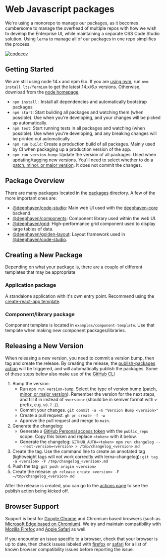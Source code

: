 # Web Javascript packages

We're using a monorepo to manage our packages, as it becomes cumbersome to manage the overhead of multiple repos with how we wish to develop the Enterprise UI, while maintaining a separate OSS Code Studio solution. Using `lerna` to manage all of our packages in one repo simplifies the process.

[![codecov](https://codecov.io/gh/deephaven/web-client-ui/branch/main/graph/badge.svg?token=RW29S9X72C)](https://codecov.io/gh/deephaven/web-client-ui)

## Getting Started

We are still using node 14.x and npm 6.x. If you are [using nvm](https://github.com/nvm-sh/nvm#installing-and-updating), run `nvm install lts/fermium` to get the latest 14.x/6.x versions. Otherwise, download from the [node homepage](https://nodejs.org/en/download/).

- `npm install` : Install all dependencies and automatically bootstrap packages
- `npm start`: Start building all packages and watching them (when possible). Use when you're developing, and your changes will be picked up automatically.
- `npm test`: Start running tests in all packages and watching (when possible). Use when you're developing, and any breaking changes will be printed out automatically.
- `npm run build`: Create a production build of all packages. Mainly used by CI when packaging up a production version of the app.
- `npm run version-bump`: Update the version of all packages. Used when updating/tagging new versions. You'll need to select whether to do a [patch, minor, or major version](https://semver.org/). It does not commit the changes.

## Package Overview

There are many packages located in the [packages](./packages) directory. A few of the more important ones are:

- [@deephaven/code-studio](./packages/code-studio): Main web UI used with the [deephaven-core](https://github.com/deephaven/deephaven-core/) backend.
- [@deephaven/components](./packages/components): Component library used within the web UI.
- [@deephaven/grid](./packages/grid): High-performance grid component used to display large tables of data.
- [@deephaven/golden-layout](./packages/golden-layout): Layout framework used in [@deephaven/code-studio](./packages/code-studio).

## Creating a New Package

Depending on what your package is, there are a couple of different templates that may be appropriate

### Application package

A standalone application with it's own entry point. Recommend using the [create-react-app template](https://github.com/facebook/create-react-app).

### Component/library package

Component template is located in `examples/component-template`. Use that template when making new component packages/libraries.

## Releasing a New Version

When releasing a new version, you need to commit a version bump, then tag and create the release. By creating the release, the [publish-packages action](.github/workflows/publish-packages.yml) will be triggered, and will automatically publish the packages. Some of these steps below also make use of the [GitHub CLI](https://github.com/cli/cli)

1. Bump the version:
   - Run `npm run version-bump`. Select the type of version bump ([patch, minor, or major version](https://semver.org/)). Remember the version for the next steps, and fill it in instead of `<version>` (should be in semver format with `v` prefix, e.g. `v0.7.1`).
   - Commit your changes. `git commit -a -m "Version Bump <version>"`
   - Create a pull request. `gh pr create -f -w`
   - Approve the pull request and merge to `main`.
2. Generate the changelog:
   - Generate a [GitHub Personal access token](https://github.com/settings/tokens) with the `public_repo` scope. Copy this token and replace `<token>` with it below.
   - Generate the changelog: `GITHUB_AUTH=<token> npm run changelog -- --next-version=<version> > /tmp/changelog_<version>.md`
3. Create the tag. Use the command line to create an annotated tag (lightweight tags will not work correctly with lerna-changelog): `git tag -a <version> -F /tmp/changelog_<version>.md`
4. Push the tag: `git push origin <version>`
5. Create the release: `gh release create <version> -F ~/tmp/changelog_<version>.md`

After the release is created, you can go to the [actions page](https://github.com/deephaven/web-client-ui/actions) to see the publish action being kicked off.

## Browser Support

Support is best for [Google Chrome](https://www.google.com/intl/en_ca/chrome/) and Chromium based browsers (such as [Microsoft Edge based on Chromium](https://www.microsoft.com/en-us/edge)). We try and maintain compatibility with [Mozilla Firefox](https://www.mozilla.org/en-CA/firefox/new/) and [Apple Safari](https://www.apple.com/ca/safari/) as well.

If you encounter an issue specific to a browser, check that your browser is up to date, then check issues labeled with [firefox](https://github.com/deephaven/web-client-ui/labels/firefox) or [safari](https://github.com/deephaven/web-client-ui/labels/safari) for a list of known browser compatibility issues before reporting the issue.
